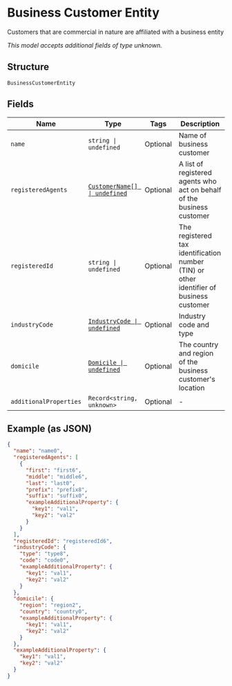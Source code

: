 
# Business Customer Entity

Customers that are commercial in nature are affiliated with a business entity

*This model accepts additional fields of type unknown.*

## Structure

`BusinessCustomerEntity`

## Fields

| Name | Type | Tags | Description |
|  --- | --- | --- | --- |
| `name` | `string \| undefined` | Optional | Name of business customer |
| `registeredAgents` | [`CustomerName[] \| undefined`](../../doc/models/customer-name.md) | Optional | A list of registered agents who act on behalf of the business customer |
| `registeredId` | `string \| undefined` | Optional | The registered tax identification number (TIN) or other identifier of business customer |
| `industryCode` | [`IndustryCode \| undefined`](../../doc/models/industry-code.md) | Optional | Industry code and type |
| `domicile` | [`Domicile \| undefined`](../../doc/models/domicile.md) | Optional | The country and region of the business customer's location |
| `additionalProperties` | `Record<string, unknown>` | Optional | - |

## Example (as JSON)

```json
{
  "name": "name0",
  "registeredAgents": [
    {
      "first": "first6",
      "middle": "middle6",
      "last": "last0",
      "prefix": "prefix8",
      "suffix": "suffix0",
      "exampleAdditionalProperty": {
        "key1": "val1",
        "key2": "val2"
      }
    }
  ],
  "registeredId": "registeredId6",
  "industryCode": {
    "type": "type8",
    "code": "code0",
    "exampleAdditionalProperty": {
      "key1": "val1",
      "key2": "val2"
    }
  },
  "domicile": {
    "region": "region2",
    "country": "country0",
    "exampleAdditionalProperty": {
      "key1": "val1",
      "key2": "val2"
    }
  },
  "exampleAdditionalProperty": {
    "key1": "val1",
    "key2": "val2"
  }
}
```

